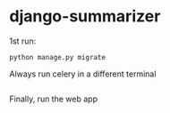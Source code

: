 # django-summarizer


1st run:
```
python manage.py migrate
```

Always run celery in a different terminal
```celery -A core worker -l info
```

Finally, run the web app
```python manage.py runserver
```
